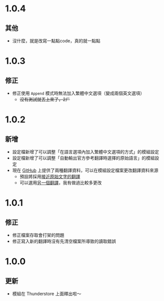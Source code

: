 # 1.0.4
## 其他
- 沒什麼，就是改寫一點點code，真的就一點點

# 1.0.3
## 修正
- 修正使用 `Append` 模式時無法加入繁體中文選項（變成兩個英文選項）
    - ~~沒有測試就丟上來了，2ㄏ~~

# 1.0.2
## 新增
- 設定檔新增了可以調整「在語言選項內加入繁體中文選項的方式」的模組設定
- 設定檔新增了可以調整「自動輸出官方參考翻譯時選擇的原始語言」的模組設定
- 現在 [GitHub](https://github.com/Yuieii/ue.Peak.TcnPatch/) 上提供了兩種翻譯資料，可以在模組設定檔案更改翻譯資料來源
    - 預設將採用[接近原始文字的翻譯](https://raw.githubusercontent.com/Yuieii/ue.Peak.TcnPatch/refs/heads/master/TcnTranslations.json)
    - 可以選用[另一個翻譯](https://raw.githubusercontent.com/Yuieii/ue.Peak.TcnPatch/refs/heads/master/TcnTranslations-ue.json)，我有做過比較多更改

# 1.0.1
## 修正
- 修正檔案存取會打架的問題
- 修正寫入新的翻譯時沒有先清空檔案所導致的讀取錯誤

# 1.0.0
## 更新
- 模組在 Thunderstore 上面釋出啦～